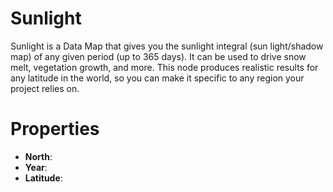# Sunlight



Sunlight is a Data Map that gives you the sunlight integral (sun light/shadow map) of any given period (up to 365 days). It can be used to drive snow melt, vegetation growth, and more. This node produces realistic results for any latitude in the world, so you can make it specific to any region your project relies on.



# Properties

- **North**: 
- **Year**: 
- **Latitude**: 



